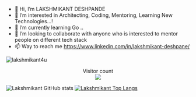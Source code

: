 - 👋 Hi, I’m LAKSHMIKANT DESHPANDE
- 👀 I’m interested in Architecting, Coding, Mentoring, Learning New Technologies...!
- 🌱 I’m currently learning Go ..
- 💞️ I’m looking to collaborate with anyone who is interested to mentor people on different tech stack
- 📫 Way to reach me https://www.linkedin.com/in/lakshmikant-deshpane/

<!---
lakshmikant4u/lakshmikant4u is a ✨ special ✨ repository because its `README.md` (this file) appears on your GitHub profile.
You can click the Preview link to take a look at your changes.
--->

![lakshmikant4u](https://user-images.githubusercontent.com/8243181/204267332-2819b03a-fdad-400f-b721-3457a03df82e.svg)

<p align="center"> 
  Visitor count<br>
  <img src="https://profile-counter.glitch.me/lakshmikant4u/count.svg" />
</p>

![Lakshmikant GitHub stats](https://github-readme-stats.vercel.app/api?username=lakshmikant4u&show_icons=true&theme=tokyonight&count_private=true)
[![Lakshmikant Top Langs](https://github-readme-stats.vercel.app/api/top-langs/?username=lakshmikant4u&theme=tokyonight&count_private=true)](https://github.com/lakshmikant4u/github-readme-stats)

